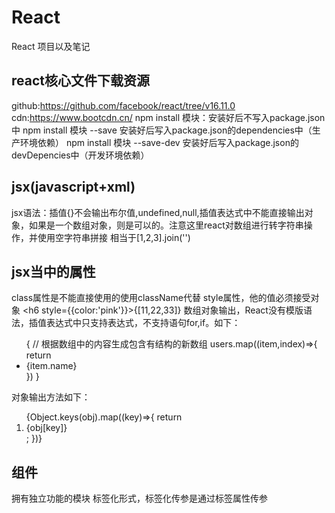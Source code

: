 # React
React 项目以及笔记
## react核心文件下载资源
github:https://github.com/facebook/react/tree/v16.11.0
cdn:https://www.bootcdn.cn/
npm install 模块：安装好后不写入package.json中
npm install 模块 --save 安装好后写入package.json的dependencies中（生产环境依赖）
npm install 模块 --save-dev 安装好后写入package.json的devDepencies中（开发环境依赖）
## jsx(javascript+xml)
jsx语法：插值{}不会输出布尔值,undefined,null,插值表达式中不能直接输出对象，如果是一个数组对象，则是可以的。注意这里react对数组进行转字符串操作，并使用空字符串拼接
相当于[1,2,3].join('')
## jsx当中的属性
class属性是不能直接使用的使用className代替
style属性，他的值必须接受对象 <h6 style={{color:'pink'}}>{[11,22,33]}</h6>
数组对象输出，React没有模版语法，插值表达式中只支持表达式，不支持语句for,if。如下：
<ul>
    {
        // 根据数组中的内容生成包含有结构的新数组
        users.map((item,index)=>{
            return <li key={index}>{item.name}</li>
        })
    }
</ul>
对象输出方法如下：
<ol>
    {Object.keys(obj).map((key)=>{
        return <li key={key}>{obj[key]}</li>;
    })}
</ol>

## 组件
拥有独立功能的模块
标签化形式，标签化传参是通过标签属性传参